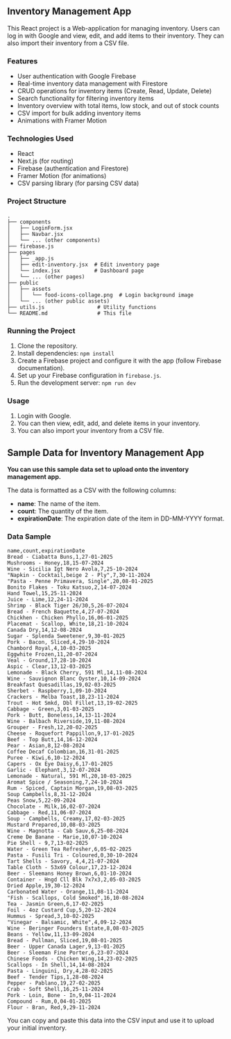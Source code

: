 ## Inventory Management App

This React project is a Web-application for managing inventory. Users can log in with Google and view, edit, and add items to their inventory. They can also import their inventory from a CSV file.

### Features

* User authentication with Google Firebase
* Real-time inventory data management with Firestore
* CRUD operations for inventory items (Create, Read, Update, Delete)
* Search functionality for filtering inventory items
* Inventory overview with total items, low stock, and out of stock counts
* CSV import for bulk adding inventory items
* Animations with Framer Motion

### Technologies Used

* React
* Next.js (for routing)
* Firebase (authentication and Firestore)
* Framer Motion (for animations)
* CSV parsing library (for parsing CSV data)

### Project Structure

```
.
├── components
│   ├── LoginForm.jsx
│   ├── Navbar.jsx
│   └── ... (other components)
├── firebase.js
├── pages
│   ├── _app.js
│   ├── edit-inventory.jsx  # Edit inventory page
│   └── index.jsx           # Dashboard page
│   └── ... (other pages)
├── public
│   ├── assets
│   │   └── food-icons-collage.png  # Login background image
│   └── ... (other public assets)
├── utils.js                 # Utility functions
└── README.md                # This file
```

### Running the Project

1. Clone the repository.
2. Install dependencies: `npm install`
3. Create a Firebase project and configure it with the app (follow Firebase documentation).
4. Set up your Firebase configuration in `firebase.js`.
5. Run the development server: `npm run dev`

### Usage

1. Login with Google.
2. You can then view, edit, add, and delete items in your inventory.
3. You can also import your inventory from a CSV file.


## Sample Data for Inventory Management App

**You can use this sample data set to upload onto the inventory management app.**

The data is formatted as a CSV with the following columns:

* **name**: The name of the item.
* **count**: The quantity of the item.
* **expirationDate**: The expiration date of the item in DD-MM-YYYY format.


### Data Sample

```
name,count,expirationDate
Bread - Ciabatta Buns,1,27-01-2025
Mushrooms - Honey,18,15-07-2024
Wine - Sicilia Igt Nero Avola,7,25-10-2024
"Napkin - Cocktail,beige 2 - Ply",7,30-11-2024
"Pasta - Penne Primavera, Single",20,08-01-2025
Bonito Flakes - Toku Katsuo,2,14-07-2024
Hand Towel,15,25-11-2024
Juice - Lime,12,24-11-2024
Shrimp - Black Tiger 26/30,5,26-07-2024
Bread - French Baquette,4,27-07-2024
Chickhen - Chicken Phyllo,16,06-01-2025
Placemat - Scallop, White,18,21-10-2024
Canada Dry,14,12-08-2024
Sugar - Splenda Sweetener,9,30-01-2025
Pork - Bacon, Sliced,4,29-10-2024
Chambord Royal,4,10-03-2025
Eggwhite Frozen,11,20-07-2024
Veal - Ground,17,28-10-2024
Aspic - Clear,13,12-03-2025
Lemonade - Black Cherry, 591 Ml,14,11-08-2024
Wine - Sauvignon Blanc Oyster,10,14-09-2024
Breakfast Quesadillas,19,02-03-2025
Sherbet - Raspberry,1,09-10-2024
Crackers - Melba Toast,18,23-11-2024
Trout - Hot Smkd, Dbl Fillet,13,19-02-2025
Cabbage - Green,3,01-03-2025
Pork - Butt, Boneless,14,13-11-2024
Wine - Balbach Riverside,19,11-08-2024
Grouper - Fresh,12,20-02-2025
Cheese - Roquefort Pappillon,9,17-01-2025
Beef - Top Butt,14,16-12-2024
Pear - Asian,8,12-08-2024
Coffee Decaf Colombian,16,31-01-2025
Puree - Kiwi,6,10-12-2024
Capers - Ox Eye Daisy,6,17-01-2025
Garlic - Elephant,3,12-07-2024
Lemonade - Natural, 591 Ml,20,10-03-2025
Aromat Spice / Seasoning,7,24-10-2024
Rum - Spiced, Captain Morgan,19,08-03-2025
Soup Campbells,8,31-12-2024
Peas Snow,5,22-09-2024
Chocolate - Milk,16,02-07-2024
Cabbage - Red,11,06-07-2024
Soup - Campbells, Creamy,17,02-03-2025
Mustard Prepared,10,08-03-2025
Wine - Magnotta - Cab Sauv,6,25-08-2024
Creme De Banane - Marie,10,07-10-2024
Pie Shell - 9,7,13-02-2025
Water - Green Tea Refresher,6,05-02-2025
Pasta - Fusili Tri - Coloured,0,30-10-2024
Tart Shells - Savory, 4,4,21-07-2024
Table Cloth - 53x69 Colour,17,23-12-2024
Beer - Sleemans Honey Brown,6,01-10-2024
Container - Hngd Cll Blk 7x7x3,2,05-03-2025
Dried Apple,19,30-12-2024
Carbonated Water - Orange,11,08-11-2024
"Fish - Scallops, Cold Smoked",16,10-08-2024
Tea - Jasmin Green,6,17-02-2025
Foil - 4oz Custard Cup,5,20-12-2024
Hummus - Spread,3,10-02-2025
"Vinegar - Balsamic, White",4,09-12-2024
Wine - Beringer Founders Estate,8,08-03-2025
Beans - Yellow,11,13-09-2024
Bread - Pullman, Sliced,19,08-01-2025
Beer - Upper Canada Lager,9,13-01-2025
Beer - Sleeman Fine Porter,6,23-07-2024
Chinese Foods - Chicken Wing,14,23-02-2025
Scallops - In Shell,14,14-08-2024
Pasta - Linguini, Dry,4,28-02-2025
Beef - Tender Tips,1,28-08-2024
Pepper - Pablano,19,27-02-2025
Crab - Soft Shell,16,25-11-2024
Pork - Loin, Bone - In,9,04-11-2024
Compound - Rum,0,04-01-2025
Flour - Bran, Red,9,29-11-2024
```

You can copy and paste this data into the CSV input and use it to upload your initial inventory.
